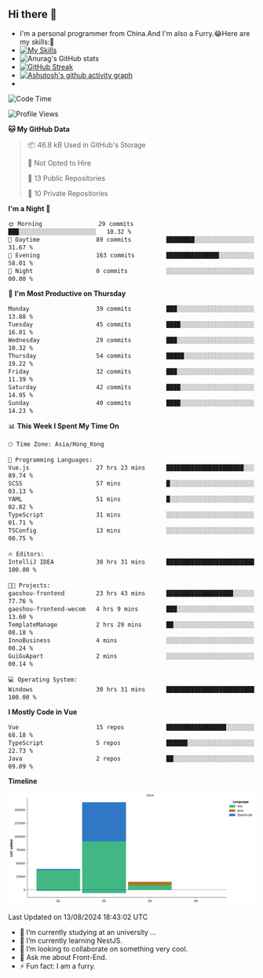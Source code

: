 ## Hi there 👋
- I'm a personal programmer from China.And I'm also a Furry.😂Here are my skills:🤔
- [![My Skills](https://skillicons.dev/icons?i=js,html,css,vue,typescript,java,golang)](https://skillicons.dev)
- ![Anurag's GitHub stats](https://github-readme-stats.vercel.app/api?username=FluffyChi-Xing&count_private=true&show_icons=true&theme=radical)
- [![GitHub Streak](https://streak-stats.demolab.com/?user=FluffyChi-Xing)](https://git.io/streak-stats)
- [![Ashutosh's github activity graph](https://github-readme-activity-graph.vercel.app/graph?username=FluffyChi-Xing&theme=github-compact)](https://github.com/ashutosh00710/github-readme-activity-graph)
- <!--START_SECTION:waka-->
![Code Time](http://img.shields.io/badge/Code%20Time-220%20hrs%2034%20mins-blue)

![Profile Views](http://img.shields.io/badge/Profile%20Views-0-blue)

**🐱 My GitHub Data** 

> 📦 46.8 kB Used in GitHub's Storage 
 > 
> 🚫 Not Opted to Hire
 > 
> 📜 13 Public Repositories 
 > 
> 🔑 10 Private Repositories 
 > 
**I'm a Night 🦉** 

```text
🌞 Morning                29 commits          ███░░░░░░░░░░░░░░░░░░░░░░   10.32 % 
🌆 Daytime                89 commits          ████████░░░░░░░░░░░░░░░░░   31.67 % 
🌃 Evening                163 commits         ███████████████░░░░░░░░░░   58.01 % 
🌙 Night                  0 commits           ░░░░░░░░░░░░░░░░░░░░░░░░░   00.00 % 
```
📅 **I'm Most Productive on Thursday** 

```text
Monday                   39 commits          ███░░░░░░░░░░░░░░░░░░░░░░   13.88 % 
Tuesday                  45 commits          ████░░░░░░░░░░░░░░░░░░░░░   16.01 % 
Wednesday                29 commits          ███░░░░░░░░░░░░░░░░░░░░░░   10.32 % 
Thursday                 54 commits          █████░░░░░░░░░░░░░░░░░░░░   19.22 % 
Friday                   32 commits          ███░░░░░░░░░░░░░░░░░░░░░░   11.39 % 
Saturday                 42 commits          ████░░░░░░░░░░░░░░░░░░░░░   14.95 % 
Sunday                   40 commits          ████░░░░░░░░░░░░░░░░░░░░░   14.23 % 
```


📊 **This Week I Spent My Time On** 

```text
🕑︎ Time Zone: Asia/Hong_Kong

💬 Programming Languages: 
Vue.js                   27 hrs 23 mins      ██████████████████████░░░   89.74 % 
SCSS                     57 mins             █░░░░░░░░░░░░░░░░░░░░░░░░   03.13 % 
YAML                     51 mins             █░░░░░░░░░░░░░░░░░░░░░░░░   02.82 % 
TypeScript               31 mins             ░░░░░░░░░░░░░░░░░░░░░░░░░   01.71 % 
TSConfig                 13 mins             ░░░░░░░░░░░░░░░░░░░░░░░░░   00.75 % 

🔥 Editors: 
IntelliJ IDEA            30 hrs 31 mins      █████████████████████████   100.00 % 

🐱‍💻 Projects: 
gaoshou-frontend         23 hrs 43 mins      ███████████████████░░░░░░   77.76 % 
gaoshou-frontend-wecom   4 hrs 9 mins        ███░░░░░░░░░░░░░░░░░░░░░░   13.60 % 
TemplateManage           2 hrs 29 mins       ██░░░░░░░░░░░░░░░░░░░░░░░   08.18 % 
InnoBusiness             4 mins              ░░░░░░░░░░░░░░░░░░░░░░░░░   00.24 % 
GuiGuApart               2 mins              ░░░░░░░░░░░░░░░░░░░░░░░░░   00.14 % 

💻 Operating System: 
Windows                  30 hrs 31 mins      █████████████████████████   100.00 % 
```

**I Mostly Code in Vue** 

```text
Vue                      15 repos            █████████████████░░░░░░░░   68.18 % 
TypeScript               5 repos             ██████░░░░░░░░░░░░░░░░░░░   22.73 % 
Java                     2 repos             ██░░░░░░░░░░░░░░░░░░░░░░░   09.09 % 
```



**Timeline**

![Lines of Code chart](https://raw.githubusercontent.com/FluffyChi-Xing/FluffyChi-Xing/main/assets/bar_graph.png)


 Last Updated on 13/08/2024 18:43:02 UTC
<!--END_SECTION:waka-->
- 🔭 I’m currently studying at an university ...
- 🌱 I’m currently learning NestJS.
- 👯 I’m looking to collaborate on something very cool.
- 💬 Ask me about Front-End.
- ⚡ Fun fact: I am a furry.
